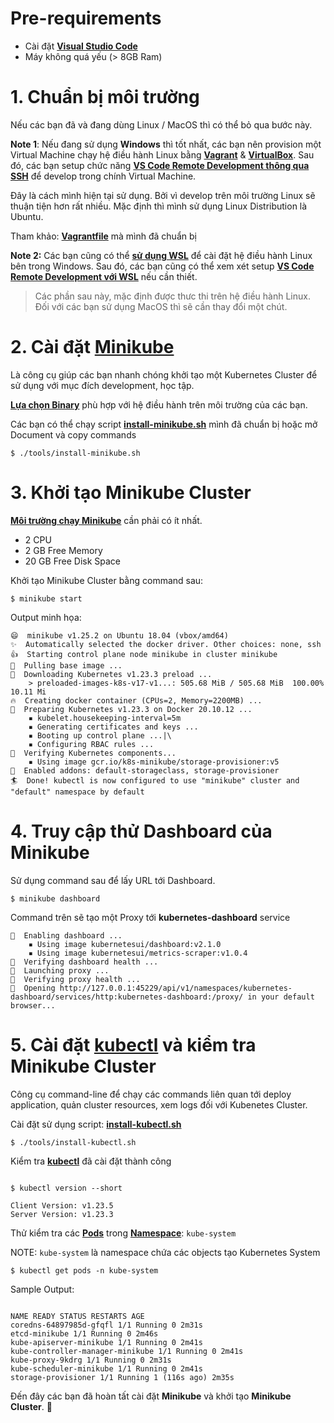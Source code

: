 # Pre-requirements

- Cài đặt **[Visual Studio Code](https://code.visualstudio.com/)**
- Máy không quá yếu (> 8GB Ram)

# 1. Chuẩn bị môi trường

Nếu các bạn đã và đang dùng Linux / MacOS thì có thể bỏ qua bước này.

**Note 1**: Nếu đang sử dụng **Windows** thì tốt nhất, các bạn nên provision một Virtual Machine chạy hệ điều hành Linux bằng **[Vagrant](https://www.vagrantup.com)** & **[VirtualBox](https://www.virtualbox.org)**. Sau đó, các bạn setup chức năng **[VS Code Remote Development thông qua SSH](https://code.visualstudio.com/docs/remote/ssh)** để develop trong chính Virtual Machine.

Đây là cách mình hiện tại sử dụng. Bởi vì develop trên môi trường Linux sẽ thuận tiện hơn rất nhiều. Mặc định thì mình sử dụng Linux Distribution là Ubuntu.

Tham khảo: **[Vagrantfile](../tools/Vagrantfile)** mà mình đã chuẩn bị

**Note 2:** Các bạn cũng có thể **[sử dụng WSL](https://docs.microsoft.com/en-us/windows/wsl/install)** để cài đặt hệ điều hành Linux bên trong Windows. Sau đó, các bạn cũng có thể xem xét setup **[VS Code Remote Development với WSL](https://code.visualstudio.com/docs/remote/wsl)** nếu cần thiết.

> Các phần sau này, mặc định được thưc thi trên hệ điều hành Linux. Đối với các bạn sử dụng MacOS thì sẽ cần thay đổi một chút.

# 2. Cài đặt [Minikube](https://minikube.sigs.k8s.io/docs/)

Là công cụ giúp các bạn nhanh chóng khởi tạo một Kubernetes Cluster để sử dụng với mục đích development, học tập.

**[Lựa chọn Binary](https://minikube.sigs.k8s.io/docs/start/)** phù hợp với hệ điều hành trên môi trường của các bạn.

Các bạn có thể chạy script **[install-minikube.sh](../tools/install-minikube.sh)** mình đã chuẩn bị hoặc mở Document và copy commands

```shell
$ ./tools/install-minikube.sh
```

# 3. Khởi tạo Minikube Cluster

**[Môi trường chạy Minikube](https://minikube.sigs.k8s.io/docs/start/#what-youll-need)** cần phải có ít nhất.

- 2 CPU
- 2 GB Free Memory
- 20 GB Free Disk Space

Khởi tạo Minikube Cluster bằng command sau:

```
$ minikube start
```

Output minh họa:

```
😄  minikube v1.25.2 on Ubuntu 18.04 (vbox/amd64)
✨  Automatically selected the docker driver. Other choices: none, ssh
👍  Starting control plane node minikube in cluster minikube
🚜  Pulling base image ...
💾  Downloading Kubernetes v1.23.3 preload ...
    > preloaded-images-k8s-v17-v1...: 505.68 MiB / 505.68 MiB  100.00% 10.11 Mi
🔥  Creating docker container (CPUs=2, Memory=2200MB) ...
🐳  Preparing Kubernetes v1.23.3 on Docker 20.10.12 ...
    ▪ kubelet.housekeeping-interval=5m
    ▪ Generating certificates and keys ...
    ▪ Booting up control plane ...|\
    ▪ Configuring RBAC rules ...
🔎  Verifying Kubernetes components...
    ▪ Using image gcr.io/k8s-minikube/storage-provisioner:v5
🌟  Enabled addons: default-storageclass, storage-provisioner
🏄  Done! kubectl is now configured to use "minikube" cluster and "default" namespace by default
```

# 4. Truy cập thử Dashboard của Minikube

Sử dụng command sau để lấy URL tới Dashboard.

```
$ minikube dashboard
```

Command trên sẽ tạo một Proxy tới **kubernetes-dashboard** service

```
🔌  Enabling dashboard ...
    ▪ Using image kubernetesui/dashboard:v2.1.0
    ▪ Using image kubernetesui/metrics-scraper:v1.0.4
🤔  Verifying dashboard health ...
🚀  Launching proxy ...
🤔  Verifying proxy health ...
🎉  Opening http://127.0.0.1:45229/api/v1/namespaces/kubernetes-dashboard/services/http:kubernetes-dashboard:/proxy/ in your default browser...

```

# 5. Cài đặt [kubectl](https://kubernetes.io/docs/tasks/tools/) và kiểm tra Minikube Cluster

Công cụ command-line để chạy các commands liên quan tới deploy application, quản cluster resources, xem logs đối với Kubenetes Cluster.

Cài đặt sử dụng script: **[install-kubectl.sh](../tools/install-kubectl.sh)**

```
$ ./tools/install-kubectl.sh
```

Kiểm tra **[kubectl](https://kubernetes.io/docs/tasks/tools/)** đã cài đặt thành công

```

$ kubectl version --short

Client Version: v1.23.5
Server Version: v1.23.3
```

Thử kiểm tra các **[Pods](https://kubernetes.io/docs/concepts/workloads/pods/)** trong **[Namespace](https://kubernetes.io/docs/concepts/overview/working-with-objects/namespaces/)**: `kube-system`

NOTE: `kube-system` là namespace chứa các objects tạo Kubernetes System

```
$ kubectl get pods -n kube-system
```

Sample Output:

```

NAME READY STATUS RESTARTS AGE
coredns-64897985d-gfqfl 1/1 Running 0 2m31s
etcd-minikube 1/1 Running 0 2m46s
kube-apiserver-minikube 1/1 Running 0 2m41s
kube-controller-manager-minikube 1/1 Running 0 2m41s
kube-proxy-9kdrg 1/1 Running 0 2m31s
kube-scheduler-minikube 1/1 Running 0 2m41s
storage-provisioner 1/1 Running 1 (116s ago) 2m35s

```

Đến đây các bạn đã hoàn tất cài đặt **Minikube** và khởi tạo **Minikube Cluster**. :tada:
